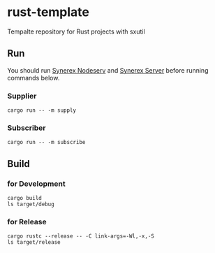# rust-template
Tempalte repository for Rust projects with sxutil

## Run
You should run [Synerex Nodeserv](https://github.com/synerex/synerex_nodeserv) and [Synerex Server](https://github.com/synerex/synerex_server) before running commands below.

### Supplier
```
cargo run -- -m supply
```
### Subscriber
```
cargo run -- -m subscribe
```

## Build
### for Development
```
cargo build
ls target/debug
```

### for Release
```
cargo rustc --release -- -C link-args=-Wl,-x,-S
ls target/release
```
